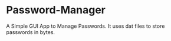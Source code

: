 # Password-Manager
A Simple GUI App to Manage Passwords. It uses dat files to store passwords in bytes.
